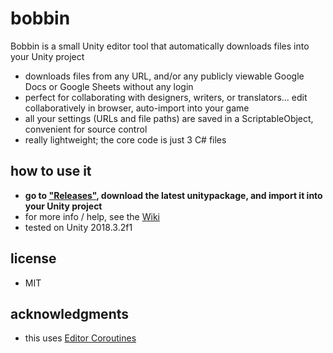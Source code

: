 # bobbin
Bobbin is a small Unity editor tool that automatically downloads files into your Unity project
- downloads files from any URL, and/or any publicly viewable Google Docs or Google Sheets without any login
- perfect for collaborating with designers, writers, or translators... edit collaboratively in browser, auto-import into your game
- all your settings (URLs and file paths) are saved in a ScriptableObject, convenient for source control
- really lightweight; the core code is just 3 C# files

## how to use it
- **go to ["Releases"](https://github.com/radiatoryang/bobbin/releases), download the latest unitypackage, and import it into your Unity project**
- for more info / help, see the [Wiki](https://github.com/radiatoryang/bobbin/wiki)
- tested on Unity 2018.3.2f1

## license
- MIT

## acknowledgments
- this uses [Editor Coroutines](https://github.com/marijnz/unity-editor-coroutines)
